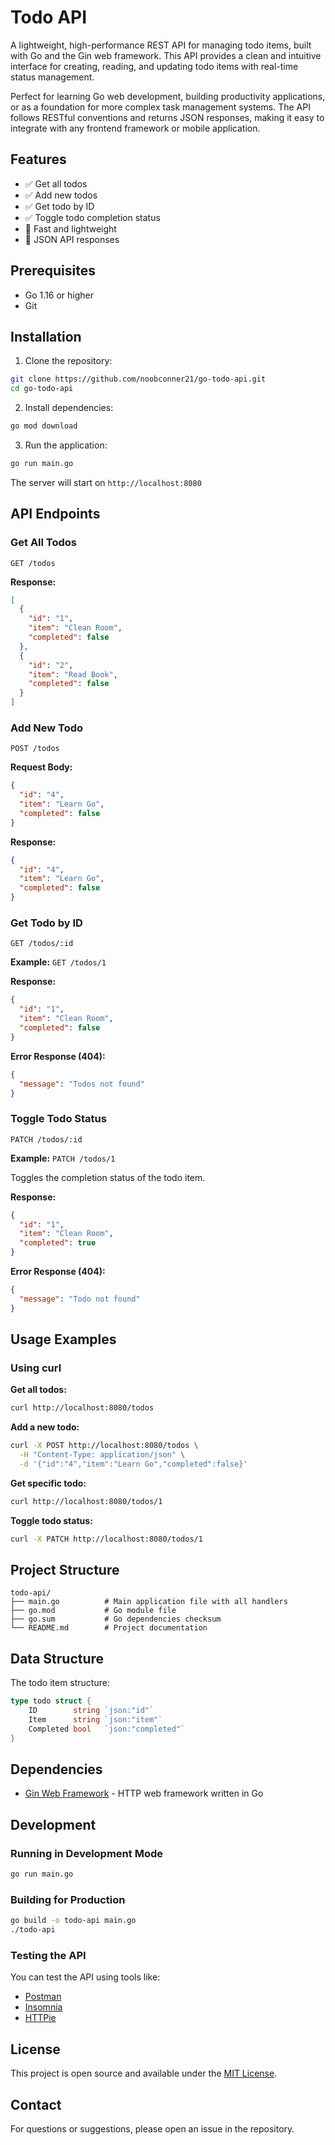 # Todo API

A lightweight, high-performance REST API for managing todo items, built with Go and the Gin web framework. This API provides a clean and intuitive interface for creating, reading, and updating todo items with real-time status management.

Perfect for learning Go web development, building productivity applications, or as a foundation for more complex task management systems. The API follows RESTful conventions and returns JSON responses, making it easy to integrate with any frontend framework or mobile application.

## Features

- ✅ Get all todos
- ✅ Add new todos
- ✅ Get todo by ID
- ✅ Toggle todo completion status
- 🚀 Fast and lightweight
- 📝 JSON API responses

## Prerequisites

- Go 1.16 or higher
- Git

## Installation

1. Clone the repository:

```bash
git clone https://github.com/noobconner21/go-todo-api.git
cd go-todo-api
```

2. Install dependencies:

```bash
go mod download
```

3. Run the application:

```bash
go run main.go
```

The server will start on `http://localhost:8080`

## API Endpoints

### Get All Todos

```
GET /todos
```

**Response:**

```json
[
  {
    "id": "1",
    "item": "Clean Room",
    "completed": false
  },
  {
    "id": "2",
    "item": "Read Book",
    "completed": false
  }
]
```

### Add New Todo

```
POST /todos
```

**Request Body:**

```json
{
  "id": "4",
  "item": "Learn Go",
  "completed": false
}
```

**Response:**

```json
{
  "id": "4",
  "item": "Learn Go",
  "completed": false
}
```

### Get Todo by ID

```
GET /todos/:id
```

**Example:** `GET /todos/1`

**Response:**

```json
{
  "id": "1",
  "item": "Clean Room",
  "completed": false
}
```

**Error Response (404):**

```json
{
  "message": "Todos not found"
}
```

### Toggle Todo Status

```
PATCH /todos/:id
```

**Example:** `PATCH /todos/1`

Toggles the completion status of the todo item.

**Response:**

```json
{
  "id": "1",
  "item": "Clean Room",
  "completed": true
}
```

**Error Response (404):**

```json
{
  "message": "Todo not found"
}
```

## Usage Examples

### Using curl

**Get all todos:**

```bash
curl http://localhost:8080/todos
```

**Add a new todo:**

```bash
curl -X POST http://localhost:8080/todos \
  -H "Content-Type: application/json" \
  -d '{"id":"4","item":"Learn Go","completed":false}'
```

**Get specific todo:**

```bash
curl http://localhost:8080/todos/1
```

**Toggle todo status:**

```bash
curl -X PATCH http://localhost:8080/todos/1
```

## Project Structure

```
todo-api/
├── main.go          # Main application file with all handlers
├── go.mod           # Go module file
├── go.sum           # Go dependencies checksum
└── README.md        # Project documentation
```

## Data Structure

The todo item structure:

```go
type todo struct {
    ID        string `json:"id"`
    Item      string `json:"item"`
    Completed bool   `json:"completed"`
}
```

## Dependencies

- [Gin Web Framework](https://github.com/gin-gonic/gin) - HTTP web framework written in Go

## Development

### Running in Development Mode

```bash
go run main.go
```

### Building for Production

```bash
go build -o todo-api main.go
./todo-api
```

### Testing the API

You can test the API using tools like:

- [Postman](https://www.postman.com/)
- [Insomnia](https://insomnia.rest/)
- [HTTPie](https://httpie.io/)

## License

This project is open source and available under the [MIT License](LICENSE).

## Contact

For questions or suggestions, please open an issue in the repository.
